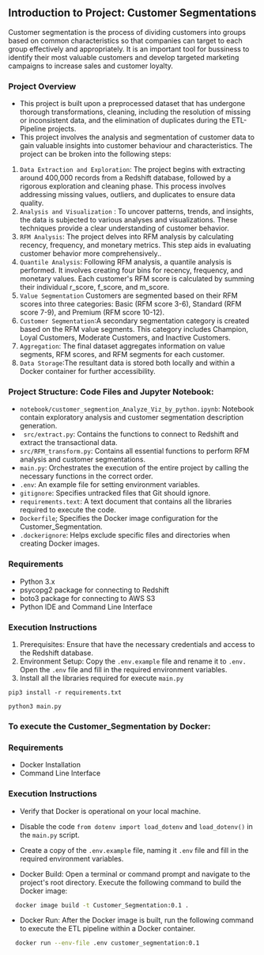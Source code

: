 ## Introduction to Project: Customer Segmentations

Customer segmentation is the process of dividing customers into groups based on
common characteristics so that companies can target to each group effectively and appropriately.
It is an important tool for bussiness to identify their most valuable customers and develop targeted
marketing campaigns to increase sales and customer loyalty.

### Project Overview
- This project is built upon a preprocessed dataset that has undergone thorough transformations, 
cleaning, including the resolution of missing or inconsistent data,
and the elimination of duplicates during the ETL- Pipeline projects.
- This project involves the analysis and segmentation of customer data to gain
 valuable insights into customer behaviour and characteristics. The project can 
 be broken into the following steps:

1. ``Data Extraction and Exploration``: The project begins with extracting around 400,000 records from a Redshift database,
followed by a rigorous exploration and cleaning phase. This process involves addressing 
missing values, outliers, and duplicates to ensure data quality.
2. ``Analysis and Visualization`` : To uncover patterns, trends, and insights, the data is
subjected to various analyses and visualizations. These techniques provide a clear understanding
of customer behavior.
3. ``RFM Analysis``: The project delves into RFM analysis by calculating recency, frequency, 
and monetary metrics. This step aids in evaluating customer behavior more comprehensively..
4. ``Quantile Analysis``: Following RFM analysis, a quantile analysis is performed. 
It involves creating four bins for recency, frequency, and monetary values. Each customer's
RFM score is calculated by summing their individual r_score, f_score, and m_score.
5. ``Value Segmentation`` Customers are segmented based on their RFM scores into three categories:
Basic (RFM score 3-6), Standard (RFM score 7-9), and Premium (RFM score 10-12).
6. ``Customer Segmentation``:A secondary segmentation category is created based on the RFM 
value segments. This category includes Champion, Loyal Customers, Moderate Customers, and 
Inactive Customers.
7. ``Aggregation``: The final dataset aggregates information on value segments, RFM scores,
and RFM segments for each customer.
8. ``Data Storage``:The resultant data is stored both locally and within a Docker container for 
further accessibility.


### Project Structure: Code Files and Jupyter Notebook:

- ``notebook/customer_segmention_Analyze_Viz_by_python.ipynb``: Notebook contain exploratory analysis and customer segmentation description generation.
- `` src/extract.py``: Contains the functions to connect to Redshift and extract the transactional data.
- ``src/RFM_transform.py``: Contains all essential functions to perform RFM analysis and customer segmentations.
- ``main.py``: Orchestrates the execution of the entire project by calling the necessary functions in the correct order.
- ``.env``:  An example file for setting environment variables.
- ``gitignore``: Specifies untracked files that Git should ignore.
- ``requirements.text``: A text document that contains all the libraries required to execute
    the code.
- ``Dockerfile``; Specifies the Docker image configuration for the Customer_Segmentation.
- ``.dockerignore``: Helps exclude specific files and directories when creating Docker images.

### Requirements
- Python 3.x
- psycopg2 package for connecting to Redshift
- boto3 package for connecting to AWS S3
- Python IDE and Command Line Interface

### Execution Instructions
1. Prerequisites: Ensure that have the necessary credentials and access to the Redshift database.
2. Environment Setup: Copy the ``.env.example`` file and rename it to ``.env.`` Open the ``.env`` file and fill in the required environment variables.
3. Install all the libraries required for execute ``main.py``

```
pip3 install -r requirements.txt
```

```
python3 main.py
```


### To execute the Customer_Segmentation by Docker:

### Requirements
- Docker Installation
- Command Line Interface

### Execution Instructions
- Verify that Docker is operational on your local machine.
- Disable the code `from dotenv import load_dotenv` and `load_dotenv()` in the ``main.py`` script.
- Create a copy of the ``.env.example`` file, naming it ``.env`` file and fill in the required environment variables. 

- Docker Build: Open a terminal or command prompt and navigate to the project's root directory.
   Execute the following command to build the Docker image:
```bash
  docker image build -t Customer_Segmentation:0.1 .
```
- Docker Run: After the Docker image is built, 
   run the following command to execute the ETL pipeline within a Docker container.
```bash
  docker run --env-file .env customer_segmentation:0.1
```




